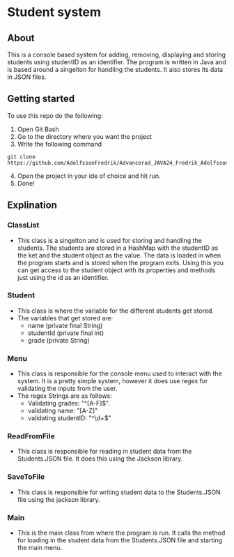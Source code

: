 # Student system

## About

This is a console based system for adding, removing, displaying and storing students using studentID as an identifier. The program is written in Java and is based around a singelton for handling the students. It also stores its data in JSON files.



## Getting started

To use this repo do the following:

1. Open Git Bash
2. Go to the directory where you want the project
3. Write the following command
```
git clone https://github.com/AdolfssonFredrik/Advancerad_JAVA24_Fredrik_Adolfsson_Uppgift2.git
```

4. Open the project in your ide of choice and hit run.
5. Done!



## Explination

### ClassList

- This class is a singelton and is used for storing and handling the students. The students are stored in a HashMap with the studentID as the ket and the student object as the value. The data is loaded in when the program starts and is stored when the program exits. Using this you can get access to the student object with its properties and methods just using the id as an identifier. 

### Student

- This class is where the variable for the different students get stored. 
- The variables that get stored are:
  - name (private final String)
  - studentId (private final int)
  - grade (private String)

### Menu
- This class is responsible for the console menu used to interact with the system. It is a pretty simple system, however it does use regex for validating the inputs from the user.
- The regex Strings are as follows:
  - Validating grades: "^[A-F]$".
  - validating name: "[A-Z]"
  - validating studentID: "^\\d+$"

### ReadFromFile

- This class is responsible for reading in student data from the Students.JSON file. It does this using the Jackson library.

### SaveToFile
- This class is responsible for writing student data to the Students.JSON file using the jackson library.

### Main

- This is the main class from where the program is run. It calls the method for loading in the student data from the Students.JSON file and starting the main menu.
